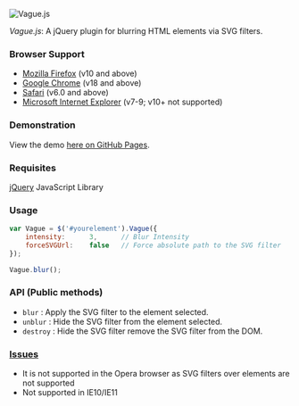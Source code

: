 ![Vague.js](http://i.imgur.com/E7sszkE.png)

_Vague.js_: A jQuery plugin for blurring HTML elements via SVG filters.


### Browser Support
- [Mozilla Firefox](http://www.mozilla.org/firefox/) (v10 and above)
- [Google Chrome](http://www.google.com/chrome/) (v18 and above)
- [Safari](http://www.apple.com/safari/) (v6.0 and above)
- [Microsoft Internet Explorer](http://microsoft.com/internetexplorer) (v7-9; v10+ not supported)

### Demonstration

View the demo [here on GitHub Pages](http://gianlucaguarini.github.io/Vague.js/).

### Requisites
[jQuery](http://jquery.com/) JavaScript Library

### Usage

````javascript
var Vague = $('#yourelement').Vague({
	intensity:      3,      // Blur Intensity
	forceSVGUrl:    false   // Force absolute path to the SVG filter
});

Vague.blur();
````

### API (Public methods)

- ``blur`` : Apply the SVG filter to the element selected.
- ``unblur`` : Hide the SVG filter from the element selected.
- ``destroy`` : Hide the SVG filter remove the SVG filter from the DOM.

### [Issues](http://github.com/GianlucaGuarini/Vague.js/issues)
- It is not supported in the Opera browser as SVG filters over elements are not supported
- Not supported in IE10/IE11
